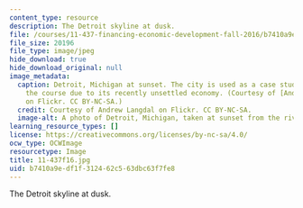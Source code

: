 ```yaml
---
content_type: resource
description: The Detroit skyline at dusk.
file: /courses/11-437-financing-economic-development-fall-2016/b7410a9edf1f312462c563dbc63f7fe8_11-437f16.jpg
file_size: 20196
file_type: image/jpeg
hide_download: true
hide_download_original: null
image_metadata:
  caption: Detroit, Michigan at sunset. The city is used as a case study throughout
    the course due to its recently unsettled economy. (Courtesy of [Andrew Langdal](https://www.flickr.com/photos/andorpro/4689765940/)
    on Flickr. CC BY-NC-SA.)
  credit: Courtesy of Andrew Langdal on Flickr. CC BY-NC-SA.
  image-alt: A photo of Detroit, Michigan, taken at sunset from the river.
learning_resource_types: []
license: https://creativecommons.org/licenses/by-nc-sa/4.0/
ocw_type: OCWImage
resourcetype: Image
title: 11-437f16.jpg
uid: b7410a9e-df1f-3124-62c5-63dbc63f7fe8
---
```

The Detroit skyline at dusk.